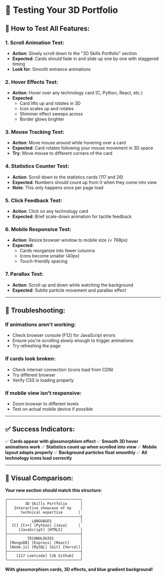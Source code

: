 # 🧪 Testing Your 3D Portfolio

## 🎯 **How to Test All Features:**

### **1. Scroll Animation Test:**
- **Action**: Slowly scroll down to the "3D Skills Portfolio" section
- **Expected**: Cards should fade in and slide up one by one with staggered timing
- **Look for**: Smooth entrance animations

### **2. Hover Effects Test:**
- **Action**: Hover over any technology card (C, Python, React, etc.)
- **Expected**: 
  - Card lifts up and rotates in 3D
  - Icon scales up and rotates
  - Shimmer effect sweeps across
  - Border glows brighter

### **3. Mouse Tracking Test:**
- **Action**: Move mouse around while hovering over a card
- **Expected**: Card rotates following your mouse movement in 3D space
- **Try**: Move mouse to different corners of the card

### **4. Statistics Counter Test:**
- **Action**: Scroll down to the statistics cards (117 and 26)
- **Expected**: Numbers should count up from 0 when they come into view
- **Note**: This only happens once per page load

### **5. Click Feedback Test:**
- **Action**: Click on any technology card
- **Expected**: Brief scale-down animation for tactile feedback

### **6. Mobile Responsive Test:**
- **Action**: Resize browser window to mobile size (< 768px)
- **Expected**: 
  - Cards reorganize into fewer columns
  - Icons become smaller (40px)
  - Touch-friendly spacing

### **7. Parallax Test:**
- **Action**: Scroll up and down while watching the background
- **Expected**: Subtle particle movement and parallax effect

---

## 🔧 **Troubleshooting:**

### **If animations aren't working:**
- Check browser console (F12) for JavaScript errors
- Ensure you're scrolling slowly enough to trigger animations
- Try refreshing the page

### **If cards look broken:**
- Check internet connection (icons load from CDN)
- Try different browser
- Verify CSS is loading properly

### **If mobile view isn't responsive:**
- Zoom browser to different levels
- Test on actual mobile device if possible

---

## ✅ **Success Indicators:**

✅ **Cards appear with glassmorphism effect**
✅ **Smooth 3D hover animations work**
✅ **Statistics count up when scrolled into view**
✅ **Mobile layout adapts properly**
✅ **Background particles float smoothly**
✅ **All technology icons load correctly**

---

## 🎨 **Visual Comparison:**

**Your new section should match this structure:**

```
╭─────────────────────────────────╮
│        3D Skills Portfolio      │
│   Interactive showcase of my    │
│      technical expertise       │
├─────────────────────────────────┤
│           LANGUAGES             │
│  [C] [C++] [Python] [Java]     │
│     [JavaScript] [HTML5]        │
├─────────────────────────────────┤
│         TECHNOLOGIES            │
│ [MongoDB] [Express] [React]     │
│ [Node.js] [MySQL] [Git] [Vercel]│
├─────────────────────────────────┤
│    [117 Leetcode] [26 Github]   │
╰─────────────────────────────────╯
```

**With glassmorphism cards, 3D effects, and blue gradient background!**